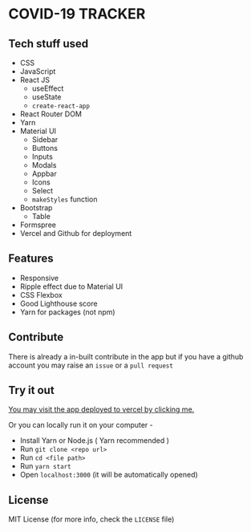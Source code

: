 # COVID-19 TRACKER

## Tech stuff used

-   CSS
-   JavaScript
-   React JS
    -   useEffect
    -   useState
    -   `create-react-app`
-   React Router DOM
-   Yarn
-   Material UI
    -   Sidebar
    -   Buttons
    -   Inputs
    -   Modals
    -   Appbar
    -   Icons
    -   Select
    -   `makeStyles` function
-   Bootstrap
    -   Table
-   Formspree
-   Vercel and Github for deployment

## Features

-   Responsive
-   Ripple effect due to Material UI
-   CSS Flexbox
-   Good Lighthouse score
-   Yarn for packages (not npm)

## Contribute

There is already a in-built contribute in the app but if you have a github account you may raise an `issue` or a `pull request`

## Try it out

[You may visit the app deployed to vercel by clicking me.]("https://covid19-tracker-aviralcoder.vercel.app/)

Or you can locally run it on your computer -

-   Install Yarn or Node.js ( Yarn recommended )
-   Run `git clone <repo url>`
-   Run `cd <file path>`
-   Run `yarn start`
-   Open `localhost:3000` (it will be automatically opened)

## License

MIT License (for more info, check the `LICENSE` file)
